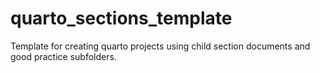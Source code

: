 # quarto_sections_template
Template for creating quarto projects using child section documents and good practice subfolders.
